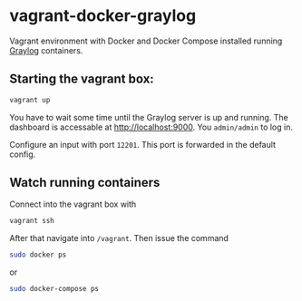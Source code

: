 # vagrant-docker-graylog

Vagrant environment with Docker and Docker Compose installed running [Graylog](https://www.graylog.org/) containers.

## Starting the vagrant box:

```bash
vagrant up
```

You have to wait some time until the Graylog server is up and running. The dashboard is accessable at [http://localhost:9000](http://localhost:9000). You `admin/admin` to log in.

Configure an input with port `12201`. This port is forwarded in the default config.

## Watch running containers

Connect into the vagrant box with

```bash
vagrant ssh
```

After that navigate into `/vagrant`. Then issue the command

```bash
sudo docker ps
```

or

```bash
sudo docker-compose ps
```